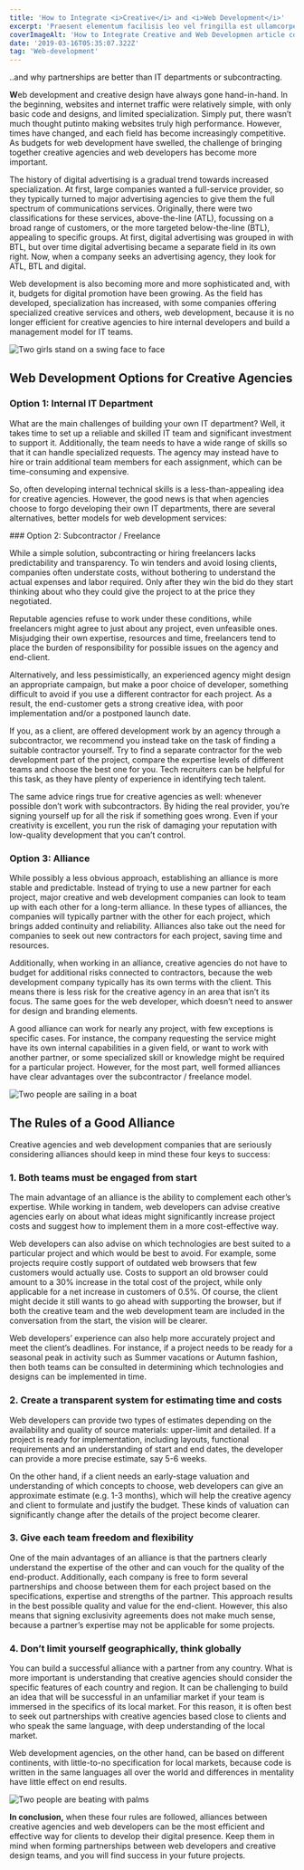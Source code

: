 ```yaml
---
title: 'How to Integrate <i>Creative</i> and <i>Web Development</i>'
excerpt: 'Praesent elementum facilisis leo vel fringilla est ullamcorper eget. At imperdiet dui accumsan sit amet nulla facilisi morbi tempus.'
coverImageAlt: 'How to Integrate Creative and Web Developmen article cover'
date: '2019-03-16T05:35:07.322Z'
tag: 'Web-development'
---
```



<Subtitle>..and why partnerships are better than IT departments or subcontracting.</Subtitle>

**W**eb development and creative design have always gone hand-in-hand. In the beginning, websites and internet traffic were relatively simple, with only basic code and designs, and limited specialization. Simply put, there wasn’t much thought putinto making websites truly high performance. However, times have changed, and each field has become increasingly competitive. As budgets for web development have swelled, the challenge of bringing together creative agencies and web developers has become more important.

The history of digital advertising is a gradual trend towards increased specialization. At first, large companies wanted a full-service provider, so they typically turned to major advertising agencies to give them the full spectrum of communications services. Originally, there were two classifications for these services, above-the-line (ATL), focussing on a broad range of customers, or the more targeted below-the-line (BTL), appealing to specific groups. At first, digital advertising was grouped in with BTL, but over time digital advertising became a separate field in its own right. Now, when a company seeks an advertising agency, they look for ATL, BTL and digital.

Web development is also becoming more and more sophisticated and, with it, budgets for digital promotion have been growing. As the field has developed, specialization has increased, with some companies offering specialized creative services and others, web development, because it is no longer efficient for creative agencies to hire internal developers and build a management model for IT teams.

<Img imageName="swing" alt="Two girls stand on a swing face to face" withBigMargin />

## Web Development Options for Creative Agencies

### Option 1: Internal IT Department

What are the main challenges of building your own IT department? Well, it takes time to set up a reliable and skilled IT team and significant investment to support it. Additionally, the team needs to have a wide range of skills so that it can handle specialized requests. The agency may instead have to hire or train additional team members for each assignment, which can be time-consuming and expensive.

So, often developing internal technical skills is a less-than-appealing idea for creative agencies. However, the good news is that when agencies choose to forgo developing their own IT departments, there are several alternatives, better models for web development services:

<ParagraphWithImage imageName="clockwork-bird" alt="Bird in a cap with a clockwork mechanism">
  ### Option 2: Subcontractor / Freelance
  <p>While a simple solution, subcontracting or hiring freelancers lacks predictability and transparency. To win tenders and avoid losing clients, companies often understate costs, without bothering to understand the actual expenses and labor required. Only after they win the bid do they start thinking about who they could give the project to at the price they negotiated.</p>
</ParagraphWithImage>

Reputable agencies refuse to work under these conditions, while freelancers might agree to just about any project, even unfeasible ones. Misjudging their own expertise, resources and time, freelancers tend to place the burden of responsibility for possible issues on the agency and end-client.

Alternatively, and less pessimistically, an experienced agency might design an appropriate campaign, but make a poor choice of developer, something difficult to avoid if you use a different contractor for each project. As a result, the end-customer gets a strong creative idea, with poor implementation and/or a postponed launch date.

<ParagraphWithImage imageName="horse-man" alt="Man in horse costume with plaster and crutch">
  <p>If you, as a client, are offered development work by an agency through a subcontractor, we recommend you instead take on the task of finding a suitable contractor yourself. Try to find a separate contractor for the web development part of the project, compare the expertise levels of different teams and choose the best one for you. Tech recruiters can be helpful for this task, as they have plenty of experience in identifying tech talent. </p>
</ParagraphWithImage>

The same advice rings true for creative agencies as well: whenever possible don’t work with subcontractors. By hiding the real provider, you’re signing yourself up for all the risk if something goes wrong. Even if your creativity is excellent, you run the risk of damaging your reputation with low-quality development that you can’t control.

### Option 3: Alliance

While possibly a less obvious approach, establishing an alliance is more stable and predictable. Instead of trying to use a new partner for each project, major creative and web development companies can look to team up with each other for a long-term alliance. In these types of alliances, the companies will typically partner with the other for each project, which brings added continuity and reliability. Alliances also take out the need for companies to seek out new contractors for each project, saving time and resources.

Additionally, when working in an alliance, creative agencies do not have to budget for additional risks connected to contractors, because the web development company typically has its own terms with the client. This means there is less risk for the creative agency in an area that isn’t its focus. The same goes for the web developer, which doesn’t need to answer for design and branding elements.

A good alliance can work for nearly any project, with few exceptions is specific cases. For instance, the company requesting the service might have its own internal capabilities in a given field, or want to work with another partner, or some specialized skill or knowledge might be required for a particular project. However, for the most part, well formed alliances have clear advantages over the subcontractor / freelance model.

<Img imageName="men-in-boat" alt="Two people are sailing in a boat" withBigMargin/>

## The Rules of a Good Alliance

Creative agencies and web development companies that are seriously considering alliances should keep in mind these four keys to success:

### 1. Both teams must be engaged from start

The main advantage of an alliance is the ability to complement each other’s expertise. While working in tandem, web developers can advise creative agencies early on about what ideas might significantly increase project costs and suggest how to implement them in a more cost-effective way.

Web developers can also advise on which technologies are best suited to a particular project and which would be best to avoid. For example, some projects require costly support of outdated web browsers that few customers would actually use. Costs to support an old browser could amount to a 30% increase in the total cost of the project, while only applicable for a net increase in customers of 0.5%. Of course, the client might decide it still wants to go ahead with supporting the browser, but if both the creative team and the web development team are included in the conversation from the start, the vision will be clearer.

Web developers’ experience can also help more accurately project and meet the client’s deadlines. For instance, if a project needs to be ready for a seasonal peak in activity such as Summer vacations or Autumn fashion, then both teams can be consulted in determining which technologies and designs can be implemented in time.

### 2. Create a transparent system for estimating time and costs

Web developers can provide two types of estimates depending on the availability and quality of source materials: upper-limit and detailed. If a project is ready for implementation, including layouts, functional requirements and an understanding of start and end dates, the developer can provide a more precise estimate, say 5-6 weeks.

On the other hand, if a client needs an early-stage valuation and understanding of which concepts to choose, web developers can give an approximate estimate (e.g. 1-3 months), which will help the creative agency and client to formulate and justify the budget. These kinds of valuation can significantly change after the details of the project become clearer.

### 3. Give each team freedom and flexibility

One of the main advantages of an alliance is that the partners clearly understand the expertise of the other and can vouch for the quality of the end-product. Additionally, each company is free to form several partnerships and choose between them for each project based on the specifications, expertise and strengths of the partner. This approach results in the best possible quality and value for the end-client. However, this also means that signing exclusivity agreements does not make much sense, because a partner’s expertise may not be applicable for some projects.

### 4. Don’t limit yourself geographically, think globally

You can build a successful alliance with a partner from any country. What is more important is understanding that creative agencies should consider the specific features of each country and region. It can be challenging to build an idea that will be successful in an unfamiliar market if your team is immersed in the specifics of its local market. For this reason, it is often best to seek out partnerships with creative agencies based close to clients and who speak the same language, with deep understanding of the local market.

Web development agencies, on the other hand, can be based on different continents, with little-to-no specification for local markets, because code is written in the same languages all over the world and differences in mentality have little effect on end results.


<Img imageName="high-five" alt="Two people are beating with palms" withBigMargin/>

**In conclusion,** when these four rules are followed, alliances between creative agencies and web developers can be the most efficient and effective way for clients to develop their digital presence. Keep them in mind when forming partnerships between web developers and creative design teams, and you will find success in your future projects.
